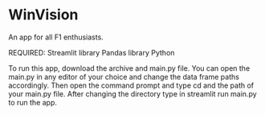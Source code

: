 # WinVision
An app for all F1 enthusiasts.

REQUIRED:
Streamlit library
Pandas library
Python

To run this app, download the archive and main.py file. You can open the main.py in any editor of your choice and change the data frame paths accordingly.
Then open the command prompt and type cd and the path of your main.py file.
After changing the directory type in streamlit run main.py to run the app.
